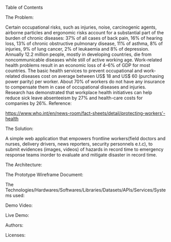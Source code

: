 Table of Contents

The Problem:


Certain occupational risks, such as injuries, noise, carcinogenic agents, airborne particles and ergonomic risks account for a substantial part of the burden of chronic diseases: 37% of all cases of back pain, 16% of hearing loss, 13% of chronic obstructive pulmonary disease, 11% of asthma, 8% of injuries, 9% of lung cancer, 2% of leukaemia and 8% of depression.
Annually 12.2 million people, mostly in developing countries, die from noncommunicable diseases while still of active working age.
Work-related health problems result in an economic loss of 4–6% of GDP for most countries. The basic health services to prevent occupational and work-related diseases cost on average between US$ 18 and US$ 60 (purchasing power parity) per worker.
About 70% of workers do not have any insurance to compensate them in case of occupational diseases and injuries.
Research has demonstrated that workplace health initiatives can help reduce sick leave absenteeism by 27% and health-care costs for companies by 26%.
Reference:

https://www.who.int/en/news-room/fact-sheets/detail/protecting-workers'-health

The Solution:

A  simple web application that empowers frontline workers(field doctors and nurses, delivery drivers, news reporters, security personnels e.t.c), to submit evidences (images, videos) of hazards in record time to emergency response teams inorder to evaluate and mitigate disaster in record time.



The Architecture:


The Prototype Wireframe Document:


The Technologies/Hardwares/Softwares/Libraries/Datasets/APIs/Services/Systems used:

Demo Video:

Live Demo:

Authors:

Licenses:
